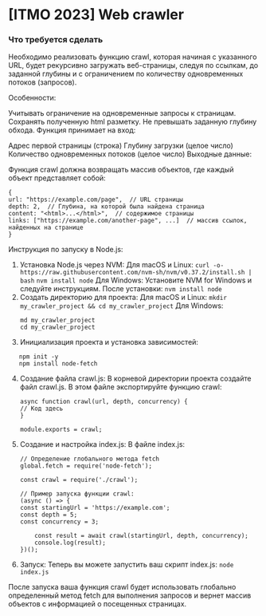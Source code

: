 # [ITMO 2023] Web crawler
### Что требуется сделать

Необходимо реализовать функцию crawl, которая начиная с указанного URL, будет рекурсивно загружать веб-страницы, следуя по ссылкам, до заданной глубины и с ограничением по количеству одновременных потоков (запросов).

Особенности:

Учитывать ограничение на одновременные запросы к страницам.
Сохранять полученную html разметку.
Не превышать заданную глубину обхода.
Функция принимает на вход:

Адрес первой страницы (строка)
Глубину загрузки (целое число)
Количество одновременных потоков (целое число)
Выходные данные:

Функция crawl должна возвращать массив объектов, где каждый объект представляет собой:
```
{
url: "https://example.com/page",  // URL страницы
depth: 2,  // Глубина, на которой была найдена страница
content: "<html>...</html>",  // содержимое страницы
links: ["https://example.com/another-page", ...]  // массив ссылок, найденных на странице
}
```
Инструкция по запуску в Node.js:

1. Установка Node.js через NVM:
   Для macOS и Linux:
   ``curl -o- https://raw.githubusercontent.com/nvm-sh/nvm/v0.37.2/install.sh | bash``
   ``nvm install node``
   Для Windows:
   Установите NVM for Windows и следуйте инструкциям. После установки:
    ``nvm install node``
2. Создать директорию для проекта:
   Для macOS и Linux:
   ``mkdir my_crawler_project && cd my_crawler_project``
   Для Windows:
    ```
   md my_crawler_project
   cd my_crawler_project
    ```
3. Инициализация проекта и установка зависимостей:
```
   npm init -y
   npm install node-fetch
```
4. Создание файла crawl.js:
   В корневой директории проекта создайте файл crawl.js. В этом файле экспортируйте функцию crawl:
    ```
    async function crawl(url, depth, concurrency) {
    // Код здесь
    }
    
    module.exports = crawl;
    ```
5. Создание и настройка index.js:
   В файле index.js:
    ```
    // Определение глобального метода fetch
    global.fetch = require('node-fetch');
    
    const crawl = require('./crawl');
    
    // Пример запуска функции crawl:
    (async () => {
    const startingUrl = 'https://example.com';
    const depth = 5;
    const concurrency = 3;
    
        const result = await crawl(startingUrl, depth, concurrency);
        console.log(result);
    })();
    ```
6. Запуск:
   Теперь вы можете запустить ваш скрипт index.js:
    ``node index.js``

После запуска ваша функция crawl будет использовать глобально определенный метод fetch для выполнения запросов и вернет массив объектов с информацией о посещенных страницах.